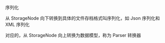 ﻿序列化

从 StorageNode 向下转换到具体的文件存档格式叫序列化，如 Json 序列化和 XML 序列化

对应的，从 StorageNode 向上转换为数据模型，称为 Parser 转换器
